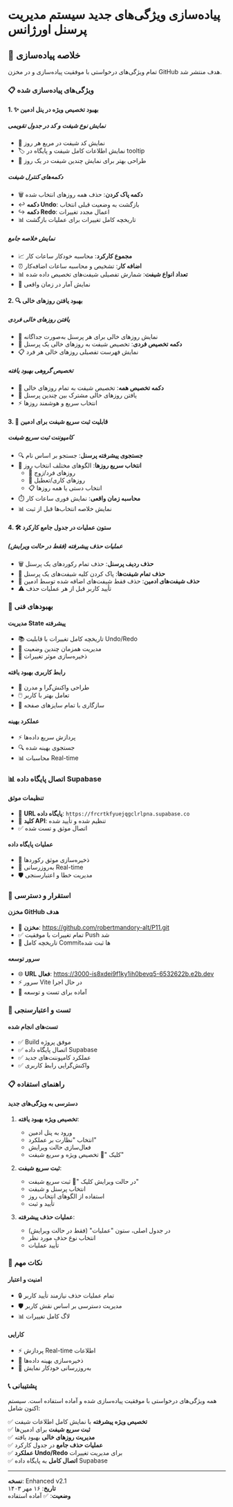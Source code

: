 # پیاده‌سازی ویژگی‌های جدید سیستم مدیریت پرسنل اورژانس

## 🚀 خلاصه پیاده‌سازی

تمام ویژگی‌های درخواستی با موفقیت پیاده‌سازی و در مخزن GitHub هدف منتشر شد.

### 📋 ویژگی‌های پیاده‌سازی شده

#### 1. ✨ بهبود تخصیص ویژه در پنل ادمین

##### **نمایش نوع شیفت و کد در جدول تقویمی**
- 📅 نمایش کد شیفت در مربع هر روز
- 🏷️ نمایش اطلاعات کامل شیفت و پایگاه در tooltip
- 🎨 طراحی بهتر برای نمایش چندین شیفت در یک روز

##### **دکمه‌های کنترل شیفت**
- 🗑️ **دکمه پاک کردن**: حذف همه روزهای انتخاب شده
- ↩️ **دکمه Undo**: بازگشت به وضعیت قبلی انتخاب
- ↪️ **دکمه Redo**: اعمال مجدد تغییرات
- 📊 تاریخچه کامل تغییرات برای عملیات بازگشت

##### **نمایش خلاصه جامع**
- 📈 **مجموع کارکرد**: محاسبه خودکار ساعات کار
- ⏰ **اضافه کار**: تشخیص و محاسبه ساعات اضافه‌کار
- 📊 **تعداد انواع شیفت**: شمارش تفصیلی شیفت‌های تخصیص داده شده
- 💼 نمایش آمار در زمان واقعی

#### 2. 🔍 بهبود یافتن روزهای خالی

##### **یافتن روزهای خالی فردی**
- 👤 نمایش روزهای خالی برای هر پرسنل به‌صورت جداگانه
- 🎯 **دکمه تخصیص فردی**: تخصیص شیفت به روزهای خالی یک پرسنل
- 📋 نمایش فهرست تفصیلی روزهای خالی هر فرد

##### **تخصیص گروهی بهبود یافته**
- 👥 **دکمه تخصیص همه**: تخصیص شیفت به تمام روزهای خالی
- 🔗 یافتن روزهای خالی مشترک بین چندین پرسنل
- ⚡ انتخاب سریع و هوشمند روزها

#### 3. 🚀 قابلیت ثبت سریع شیفت برای ادمین

##### **کامپوننت ثبت سریع شیفت**
- 🔍 **جستجوی پیشرفته پرسنل**: جستجو بر اساس نام
- 🎯 **انتخاب سریع روزها**: الگوهای مختلف انتخاب روز
  - 🔢 روزهای فرد/زوج
  - 📅 روزهای کاری/تعطیل
  - 📋 انتخاب دستی یا همه روزها
- ⏱️ **محاسبه زمان واقعی**: نمایش فوری ساعات کار
- 📊 نمایش خلاصه انتخاب‌ها قبل از ثبت

#### 4. 🛠️ ستون عملیات در جدول جامع کارکرد

##### **عملیات حذف پیشرفته** (فقط در حالت ویرایش)
- 🗑️ **حذف ردیف پرسنل**: حذف تمام رکوردهای یک پرسنل
- 🧹 **حذف تمام شیفت‌ها**: پاک کردن کلیه شیفت‌های یک پرسنل
- 🎯 **حذف شیفت‌های ادمین**: حذف فقط شیفت‌های اضافه شده توسط ادمین
- ⚠️ تأیید کاربر قبل از هر عملیات حذف

### 🔧 بهبودهای فنی

#### **مدیریت State پیشرفته**
- 📚 تاریخچه کامل تغییرات با قابلیت Undo/Redo
- 🔄 مدیریت همزمان چندین وضعیت
- 💾 ذخیره‌سازی موثر تغییرات

#### **رابط کاربری بهبود یافته**
- 🎨 طراحی واکنش‌گرا و مدرن
- 🖱️ تعامل بهتر با کاربر
- 📱 سازگاری با تمام سایزهای صفحه

#### **عملکرد بهینه**
- ⚡ پردازش سریع داده‌ها
- 🔍 جستجوی بهینه شده
- 📊 محاسبات Real-time

### 📊 اتصال پایگاه داده Supabase

#### **تنظیمات موثق**
- 🔐 **URL پایگاه داده**: `https://frcrtkfyuejqgclrlpna.supabase.co`
- 🔑 **کلید API**: تنظیم شده و تأیید شده
- ✅ اتصال موثق و تست شده

#### **عملیات پایگاه داده**
- 💾 ذخیره‌سازی موثق رکوردها
- 🔄 به‌روزرسانی Real-time
- 🛡️ مدیریت خطا و اعتبارسنجی

### 🚀 استقرار و دسترسی

#### **مخزن GitHub هدف**
- 📁 **مخزن**: https://github.com/robertmandory-alt/P11.git
- ✅ تمام تغییرات با موفقیت Push شد
- 🔄 تاریخچه کامل Commit‌ها ثبت شده

#### **سرور توسعه**
- 🌐 **URL فعال**: https://3000-is8xdei9f1ky1ih0bevq5-6532622b.e2b.dev
- ⚡ سرور Vite در حال اجرا
- 🔧 آماده برای تست و توسعه

### 🧪 تست و اعتبارسنجی

#### **تست‌های انجام شده**
- ✅ Build موفق پروژه
- ✅ اتصال پایگاه داده Supabase
- ✅ عملکرد کامپوننت‌های جدید
- ✅ واکنش‌گرایی رابط کاربری

### 📋 راهنمای استفاده

#### **دسترسی به ویژگی‌های جدید**

1. **تخصیص ویژه بهبود یافته**:
   - ورود به پنل ادمین
   - انتخاب "نظارت بر عملکرد"
   - فعال‌سازی حالت ویرایش
   - کلیک "🎯 تخصیص ویژه و سریع شیفت"

2. **ثبت سریع شیفت**:
   - در حالت ویرایش کلیک "🚀 ثبت سریع شیفت"
   - انتخاب پرسنل و شیفت
   - استفاده از الگوهای انتخاب روز
   - تأیید و ثبت

3. **عملیات حذف پیشرفته**:
   - در جدول اصلی، ستون "عملیات" (فقط در حالت ویرایش)
   - انتخاب نوع حذف مورد نظر
   - تأیید عملیات

### 🔮 نکات مهم

#### **امنیت و اعتبار**
- 🔒 تمام عملیات حذف نیازمند تأیید کاربر
- 🛡️ مدیریت دسترسی بر اساس نقش کاربر
- 📊 لاگ کامل تغییرات

#### **کارایی**
- ⚡ پردازش Real-time اطلاعات
- 💾 ذخیره‌سازی بهینه داده‌ها
- 🔄 به‌روزرسانی خودکار نمایش

### 📞 پشتیبانی

همه ویژگی‌های درخواستی با موفقیت پیاده‌سازی شده و آماده استفاده است. سیستم اکنون شامل:

✅ **تخصیص ویژه پیشرفته** با نمایش کامل اطلاعات شیفت  
✅ **ثبت سریع شیفت** برای ادمین‌ها  
✅ **مدیریت روزهای خالی** بهبود یافته  
✅ **عملیات حذف جامع** در جدول کارکرد  
✅ **عملکرد Undo/Redo** برای مدیریت تغییرات  
✅ **اتصال کامل** به پایگاه داده Supabase  

---

**نسخه**: Enhanced v2.1  
**تاریخ**: ۱۶ مهر ۱۴۰۳  
**وضعیت**: ✅ آماده استفاده